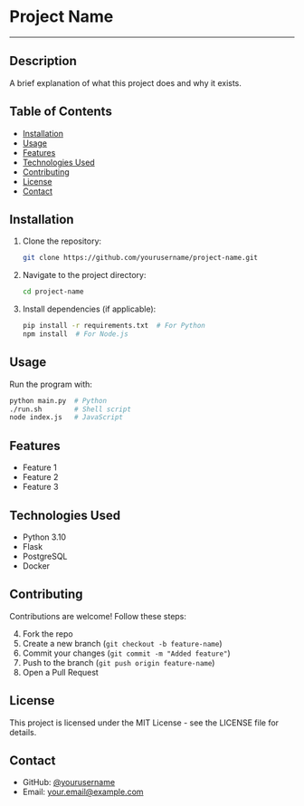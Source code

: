 # Project Name
---
## Description
A brief explanation of what this project does and why it exists.

## Table of Contents
- [Installation](#installation)
- [Usage](#usage)
- [Features](#features)
- [Technologies Used](#technologies-used)
- [Contributing](#contributing)
- [License](#license)
- [Contact](#contact)

## Installation
1. Clone the repository:
   ```sh
   git clone https://github.com/yourusername/project-name.git
	```

2. Navigate to the project directory:
    
    ```sh
    cd project-name
    ```
    
3. Install dependencies (if applicable):
    
    ```sh
    pip install -r requirements.txt  # For Python
    npm install  # For Node.js
    ```
    

## Usage

Run the program with:

```sh
python main.py  # Python
./run.sh        # Shell script
node index.js   # JavaScript
```

## Features

- Feature 1
- Feature 2
- Feature 3

## Technologies Used

- Python 3.10
- Flask
- PostgreSQL
- Docker

## Contributing

Contributions are welcome! Follow these steps:

4. Fork the repo
5. Create a new branch (`git checkout -b feature-name`)
6. Commit your changes (`git commit -m "Added feature"`)
7. Push to the branch (`git push origin feature-name`)
8. Open a Pull Request

## License

This project is licensed under the MIT License - see the LICENSE file for details.

## Contact

- GitHub: [@yourusername](https://github.com/yourusername)
- Email: [your.email@example.com](mailto:your.email@example.com)